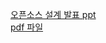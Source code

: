 [오픈소스 설계 발표 ppt](https://drive.google.com/file/d/1qIhwbLAVV3HX9GTyxUqP-YgAACh1yxtp/view?usp=sharing)  
[pdf 파일](https://drive.google.com/file/d/158PF-SVPHSegmw4qhnwh458HrV9a5Oqm/view?usp=sharing)
